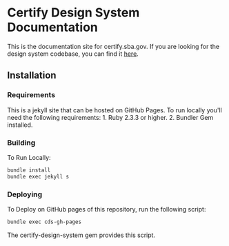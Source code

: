 # Certify Design System Documentation

This is the documentation site for certify.sba.gov. If you are looking for the design system codebase, you can find it [here]("https://github.com/USSBA/certify_design_system_gem").

## Installation

### Requirements

This is a jekyll site that can be hosted on GitHub Pages. 
To run locally you'll need the following requirements:
    1. Ruby 2.3.3 or higher.
    2. Bundler Gem installed. 

### Building

To Run Locally:

```bash
bundle install
bundle exec jekyll s
```

### Deploying
To Deploy on GitHub pages of this repository, run the following script:

```bash
bundle exec cds-gh-pages
```

The certify-design-system gem provides this script. 





